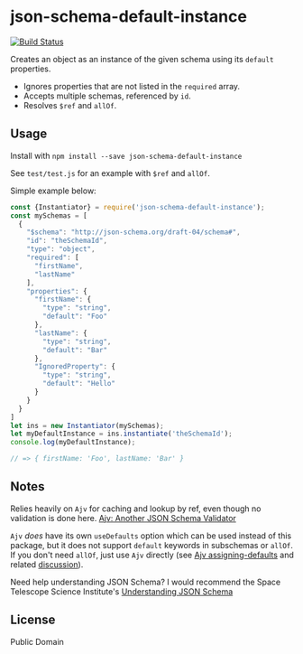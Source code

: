 # json-schema-default-instance

[![Build Status](https://travis-ci.org/dancasey/json-schema-default-instance.svg?branch=master)](https://travis-ci.org/dancasey/json-schema-default-instance)

Creates an object as an instance of the given schema using its `default` properties.

- Ignores properties that are not listed in the `required` array.
- Accepts multiple schemas, referenced by `id`.
- Resolves `$ref` and `allOf`.


## Usage

Install with `npm install --save json-schema-default-instance`

See `test/test.js` for an example with `$ref` and `allOf`.

Simple example below:

```js
const {Instantiator} = require('json-schema-default-instance');
const mySchemas = [
  {
    "$schema": "http://json-schema.org/draft-04/schema#",
    "id": "theSchemaId",
    "type": "object",
    "required": [
      "firstName",
      "lastName"
    ],
    "properties": {
      "firstName": {
        "type": "string",
        "default": "Foo"
      },
      "lastName": {
        "type": "string",
        "default": "Bar"
      },
      "IgnoredProperty": {
        "type": "string",
        "default": "Hello"
      }
    }
  }
]
let ins = new Instantiator(mySchemas);
let myDefaultInstance = ins.instantiate('theSchemaId');
console.log(myDefaultInstance);

// => { firstName: 'Foo', lastName: 'Bar' }
```


## Notes

Relies heavily on `Ajv` for caching and lookup by ref, even though no validation is done here.
[Ajv: Another JSON Schema Validator](https://github.com/epoberezkin/ajv)

`Ajv` *does* have its own `useDefaults` option which can be used instead of this package,
but it does not support `default` keywords in subschemas or `allOf`.
If you don't need `allOf`, just use `Ajv` directly (see [Ajv assigning-defaults](https://github.com/epoberezkin/ajv#assigning-defaults) and related [discussion](https://github.com/epoberezkin/ajv/issues/42)).

Need help understanding JSON Schema? I would recommend the Space Telescope Science Institute's [Understanding JSON Schema](https://spacetelescope.github.io/understanding-json-schema/index.html)


## License

Public Domain